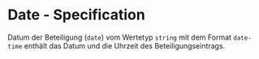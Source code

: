 # Date - Specification

Datum der Beteiligung (`date`) vom Wertetyp `string` mit dem Format `date-time` enthält das Datum und die Uhrzeit des Beteiligungseintrags.
